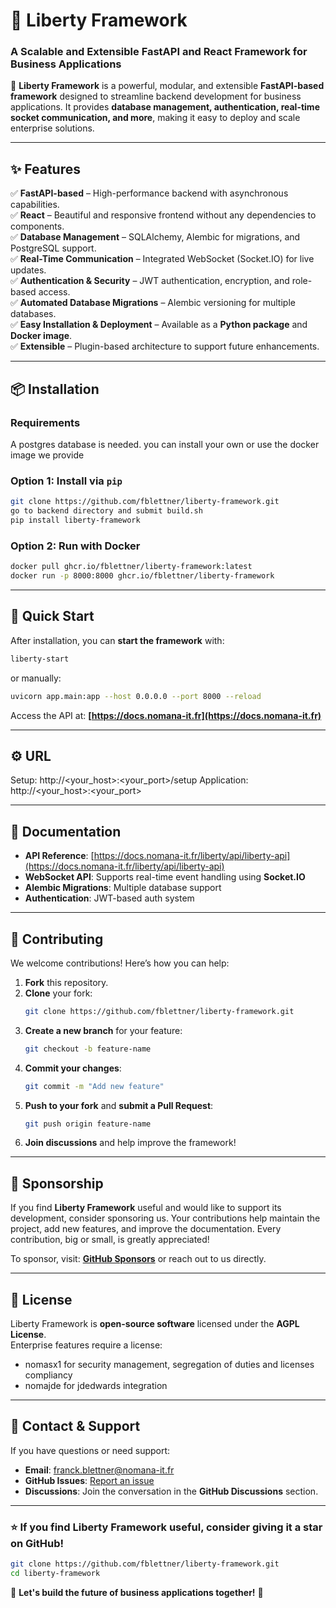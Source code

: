 # 📖 Liberty Framework  
### A Scalable and Extensible FastAPI and React Framework for Business Applications  

🚀 **Liberty Framework** is a powerful, modular, and extensible **FastAPI-based framework** designed to streamline backend development for business applications. It provides **database management, authentication, real-time socket communication, and more**, making it easy to deploy and scale enterprise solutions.  

---

## ✨ Features  
✅ **FastAPI-based** – High-performance backend with asynchronous capabilities.  
✅ **React** – Beautiful and responsive frontend without any dependencies to components.  
✅ **Database Management** – SQLAlchemy, Alembic for migrations, and PostgreSQL support.  
✅ **Real-Time Communication** – Integrated WebSocket (Socket.IO) for live updates.  
✅ **Authentication & Security** – JWT authentication, encryption, and role-based access.  
✅ **Automated Database Migrations** – Alembic versioning for multiple databases.  
✅ **Easy Installation & Deployment** – Available as a **Python package** and **Docker image**.  
✅ **Extensible** – Plugin-based architecture to support future enhancements.  

---

## 📦 Installation  

### Requirements
A postgres database is needed. you can install your own or use the docker image we provide

### **Option 1: Install via `pip`**
```bash
git clone https://github.com/fblettner/liberty-framework.git
go to backend directory and submit build.sh
pip install liberty-framework
```

### **Option 2: Run with Docker**
```bash
docker pull ghcr.io/fblettner/liberty-framework:latest
docker run -p 8000:8000 ghcr.io/fblettner/liberty-framework
```

---

## 🚀 Quick Start  
After installation, you can **start the framework** with:  
```bash
liberty-start
```
or manually:  
```bash
uvicorn app.main:app --host 0.0.0.0 --port 8000 --reload
```

Access the API at: **[https://docs.nomana-it.fr](https://docs.nomana-it.fr)**  

---

## ⚙️ URL

Setup: http://<your_host>:<your_port>/setup
Application: http://<your_host>:<your_port>

---

## 📖 Documentation  
- **API Reference**: [https://docs.nomana-it.fr/liberty/api/liberty-api](https://docs.nomana-it.fr/liberty/api/liberty-api)  
- **WebSocket API**: Supports real-time event handling using **Socket.IO**  
- **Alembic Migrations**: Multiple database support  
- **Authentication**: JWT-based auth system  

---

## 🤝 Contributing  
We welcome contributions! Here’s how you can help:  
1. **Fork** this repository.  
2. **Clone** your fork:  
   ```bash
   git clone https://github.com/fblettner/liberty-framework.git
   ```
3. **Create a new branch** for your feature:  
   ```bash
   git checkout -b feature-name
   ```
4. **Commit your changes**:  
   ```bash
   git commit -m "Add new feature"
   ```
5. **Push to your fork** and **submit a Pull Request**:  
   ```bash
   git push origin feature-name
   ```
6. **Join discussions** and help improve the framework!  

---

## 💖 Sponsorship  
If you find **Liberty Framework** useful and would like to support its development, consider sponsoring us. Your contributions help maintain the project, add new features, and improve the documentation. Every contribution, big or small, is greatly appreciated!  

To sponsor, visit: **[GitHub Sponsors](https://github.com/sponsors/fblettner)** or reach out to us directly.  

---

## 📜 License  
Liberty Framework is **open-source software** licensed under the **AGPL License**.  
Enterprise features require a license:
  - nomasx1 for security management, segregation of duties and licenses compliancy
  - nomajde for jdedwards integration

---

## 📧 Contact & Support  
If you have questions or need support:  
- **Email**: [franck.blettner@nomana-it.fr](mailto:franck.blettner@nomana-it.fr)  
- **GitHub Issues**: [Report an issue](https://github.com/fblettner/liberty-framework/issues)  
- **Discussions**: Join the conversation in the **GitHub Discussions** section.  

---

### ⭐ If you find Liberty Framework useful, consider giving it a star on GitHub!  
```bash
git clone https://github.com/fblettner/liberty-framework.git
cd liberty-framework
```

🚀 **Let's build the future of business applications together!** 🚀  